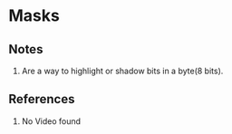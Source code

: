 # Masks

## Notes
1. Are a way to highlight or shadow bits in a byte(8 bits).


## References

1. No Video found

